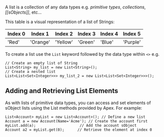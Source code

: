 A list is a collection of any data types e.g. *primitive types*, *collections*, *[[sObjects]]*, etc...

This table is a visual representation of a list of Strings:

|Index 0|Index 1|Index 2|Index 3|Index 4|Index 5|
|---|---|---|---|---|---|
|'Red'|'Orange'|'Yellow'|'Green'|'Blue'|'Purple'|

To create a list use the `List` keyword followed by the data type within `<>` e.g.
```
// Create an empty list of String 
List<String> my_list = new List<String>(); 
// Create a nested list 
List<List<Set<Integer>>> my_list_2 = new List<List<Set<Integer>>>();
```

## Adding and Retrieving List Elements

As with lists of primitive data types, you can access and set elements of sObject lists using the List methods provided by Apex. For example:

```apex
List<Account> myList = new List<Account>(); // Define a new list
Account a = new Account(Name='Acme'); // Create the account first
myList.add(a);                    // Add the account sObject
Account a2 = myList.get(0);      // Retrieve the element at index 0
```